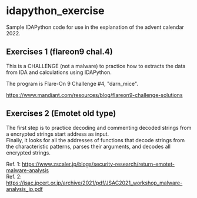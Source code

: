 # idapython_exercise
Sample IDAPython code for use in the explanation of the advent calendar 2022.


## Exercises 1 (flareon9 chal.4)
This is a CHALLENGE (not a malware) to practice how to extracts the data from IDA and calculations using IDAPython.

The program is Flare-On 9 Challenge #4, "darn_mice".

https://www.mandiant.com/resources/blog/flareon9-challenge-solutions


## Exercises 2 (Emotet old type)
The first step is to practice decoding and commenting decoded strings from a encrypted strings start address as input.  
Finally, it looks for all the addresses of functions that decode strings from the characteristic patterns, parses their arguments, and decodes all encrypted strings.


Ref. 1: https://www.zscaler.jp/blogs/security-research/return-emotet-malware-analysis  
Ref. 2: https://jsac.jpcert.or.jp/archive/2021/pdf/JSAC2021_workshop_malware-analysis_jp.pdf 